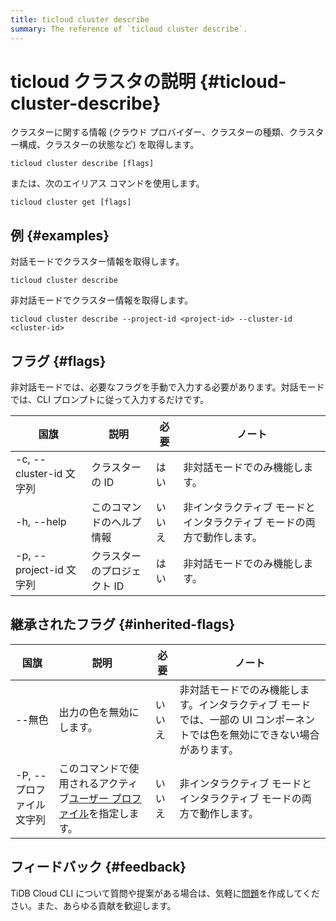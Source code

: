```yaml
---
title: ticloud cluster describe
summary: The reference of `ticloud cluster describe`.
---
```


# ticloud クラスタの説明 {#ticloud-cluster-describe}

クラスターに関する情報 (クラウド プロバイダー、クラスターの種類、クラスター構成、クラスターの状態など) を取得します。

```shell
ticloud cluster describe [flags]
```

または、次のエイリアス コマンドを使用します。

```shell
ticloud cluster get [flags]
```

## 例 {#examples}

対話モードでクラスター情報を取得します。

```shell
ticloud cluster describe
```

非対話モードでクラスター情報を取得します。

```shell
ticloud cluster describe --project-id <project-id> --cluster-id <cluster-id>
```

## フラグ {#flags}

非対話モードでは、必要なフラグを手動で入力する必要があります。対話モードでは、CLI プロンプトに従って入力するだけです。

| 国旗                   | 説明              | 必要  | ノート                                  |
| -------------------- | --------------- | --- | ------------------------------------ |
| -c, --cluster-id 文字列 | クラスターの ID       | はい  | 非対話モードでのみ機能します。                      |
| -h, --help           | このコマンドのヘルプ情報    | いいえ | 非インタラクティブ モードとインタラクティブ モードの両方で動作します。 |
| -p, --project-id 文字列 | クラスターのプロジェクト ID | はい  | 非対話モードでのみ機能します。                      |

## 継承されたフラグ {#inherited-flags}

| 国旗              | 説明                                                                               | 必要  | ノート                                                             |
| --------------- | -------------------------------------------------------------------------------- | --- | --------------------------------------------------------------- |
| --無色            | 出力の色を無効にします。                                                                     | いいえ | 非対話モードでのみ機能します。インタラクティブ モードでは、一部の UI コンポーネントでは色を無効にできない場合があります。 |
| -P, --プロファイル文字列 | このコマンドで使用されるアクティブ[ユーザー プロファイル](/tidb-cloud/cli-reference.md#user-profile)を指定します。 | いいえ | 非インタラクティブ モードとインタラクティブ モードの両方で動作します。                            |

## フィードバック {#feedback}

TiDB Cloud CLI について質問や提案がある場合は、気軽に[問題](https://github.com/tidbcloud/tidbcloud-cli/issues/new/choose)を作成してください。また、あらゆる貢献を歓迎します。
